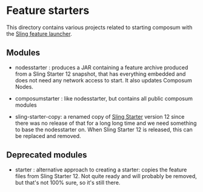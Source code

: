# Feature starters

This directory contains various projects related to starting composum with
the [Sling feature launcher](https://github.com/apache/sling-org-apache-sling-feature-launcher).

## Modules

- nodesstarter : produces a JAR containing a feature archive produced from a Sling Starter 12 snapshot, that has
  everything embedded and does not need any network access to start. It also updates Composum Nodes.
- composumstarter : like nodesstarter, but contains all public composum modules

- sling-starter-copy: a renamed copy of [Sling Starter](https://github.com/apache/sling-org-apache-sling-starter)
  version 12 since there was no release of that for a long long time and we need something to base the nodesstarter on.
  When Sling Starter 12 is released, this can be replaced and removed.

## Deprecated modules

- starter : alternative approach to creating a starter: copies the feature files from Sling Starter 12. Not quite ready and will probably be removed, but that's not 100% sure, so it's still there.
